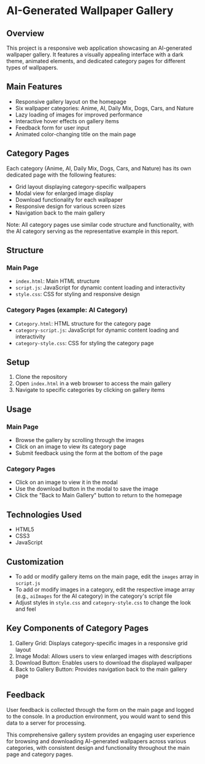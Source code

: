 # AI-Generated Wallpaper Gallery

## Overview
This project is a responsive web application showcasing an AI-generated wallpaper gallery. It features a visually appealing interface with a dark theme, animated elements, and dedicated category pages for different types of wallpapers.

## Main Features
- Responsive gallery layout on the homepage
- Six wallpaper categories: Anime, AI, Daily Mix, Dogs, Cars, and Nature
- Lazy loading of images for improved performance
- Interactive hover effects on gallery items
- Feedback form for user input
- Animated color-changing title on the main page

## Category Pages
Each category (Anime, AI, Daily Mix, Dogs, Cars, and Nature) has its own dedicated page with the following features:

- Grid layout displaying category-specific wallpapers
- Modal view for enlarged image display
- Download functionality for each wallpaper
- Responsive design for various screen sizes
- Navigation back to the main gallery

Note: All category pages use similar code structure and functionality, with the AI category serving as the representative example in this report.

## Structure
### Main Page
- `index.html`: Main HTML structure
- `script.js`: JavaScript for dynamic content loading and interactivity
- `style.css`: CSS for styling and responsive design

### Category Pages (example: AI Category)
- `Category.html`: HTML structure for the category page
- `category-script.js`: JavaScript for dynamic content loading and interactivity
- `category-style.css`: CSS for styling the category page

## Setup
1. Clone the repository
2. Open `index.html` in a web browser to access the main gallery
3. Navigate to specific categories by clicking on gallery items

## Usage
### Main Page
- Browse the gallery by scrolling through the images
- Click on an image to view its category page
- Submit feedback using the form at the bottom of the page

### Category Pages
- Click on an image to view it in the modal
- Use the download button in the modal to save the image
- Click the "Back to Main Gallery" button to return to the homepage

## Technologies Used
- HTML5
- CSS3
- JavaScript

## Customization
- To add or modify gallery items on the main page, edit the `images` array in `script.js`
- To add or modify images in a category, edit the respective image array (e.g., `aiImages` for the AI category) in the category's script file
- Adjust styles in `style.css` and `category-style.css` to change the look and feel

## Key Components of Category Pages
1. Gallery Grid: Displays category-specific images in a responsive grid layout
2. Image Modal: Allows users to view enlarged images with descriptions
3. Download Button: Enables users to download the displayed wallpaper
4. Back to Gallery Button: Provides navigation back to the main gallery page

## Feedback
User feedback is collected through the form on the main page and logged to the console. In a production environment, you would want to send this data to a server for processing.

This comprehensive gallery system provides an engaging user experience for browsing and downloading AI-generated wallpapers across various categories, with consistent design and functionality throughout the main page and category pages.
